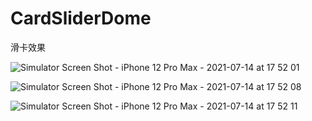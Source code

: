 # CardSliderDome
滑卡效果

![Simulator Screen Shot - iPhone 12 Pro Max - 2021-07-14 at 17 52 01](https://user-images.githubusercontent.com/17827036/125713014-d66f63f4-b4d9-40b5-9641-b169cca29cda.png)

![Simulator Screen Shot - iPhone 12 Pro Max - 2021-07-14 at 17 52 08](https://user-images.githubusercontent.com/17827036/125713034-9bac9dbc-f8d5-4321-8fb9-150609a3e381.png)

![Simulator Screen Shot - iPhone 12 Pro Max - 2021-07-14 at 17 52 11](https://user-images.githubusercontent.com/17827036/125713054-4329f579-622b-4ba5-8662-d1afa37bd400.png)

